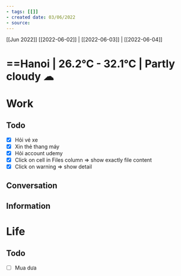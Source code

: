 ```yaml
---
- tags: [[]]
- created date: 03/06/2022
- source: 
---
```

[[Jun 2022]]
[[2022-06-02]]   |   [[2022-06-03]] | [[2022-06-04]] 

# ==Hanoi | 26.2°C - 32.1°C | Partly cloudy ☁

# Work
## Todo
- [x] Hỏi vé xe
- [x] Xin thẻ thang máy
- [x] Hỏi account udemy
- [x] Click on cell in Files column => show exactly file content
- [x] Click on warning => show detail
## Conversation
## Information

# Life
## Todo
- [ ] Mua dưa

